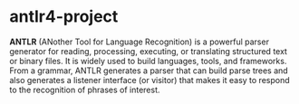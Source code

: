 # antlr4-project

**ANTLR** (ANother Tool for Language Recognition) is a powerful parser
generator for reading, processing, executing, or translating structured text
or binary files.  It is widely used to build languages, tools, and frameworks.
From a grammar, ANTLR generates a parser that can build parse trees and also
generates a listener interface (or visitor) that makes it easy to respond to
the recognition of phrases of interest.
